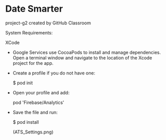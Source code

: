 # Date Smarter 
project-g2 created by GitHub Classroom

System Requirements: 

  XCode

  - Google Services use CocoaPods to install and manage dependencies. Open a terminal window and navigate to the location of the Xcode project for the app. 
  - Create a profile if you do not have one:

    $ pod init 

  - Open your profile and add:

    pod 'Firebase/Analytics'

  - Save the file and run: 

    $ pod install 
    
    (ATS_Settings.png)



